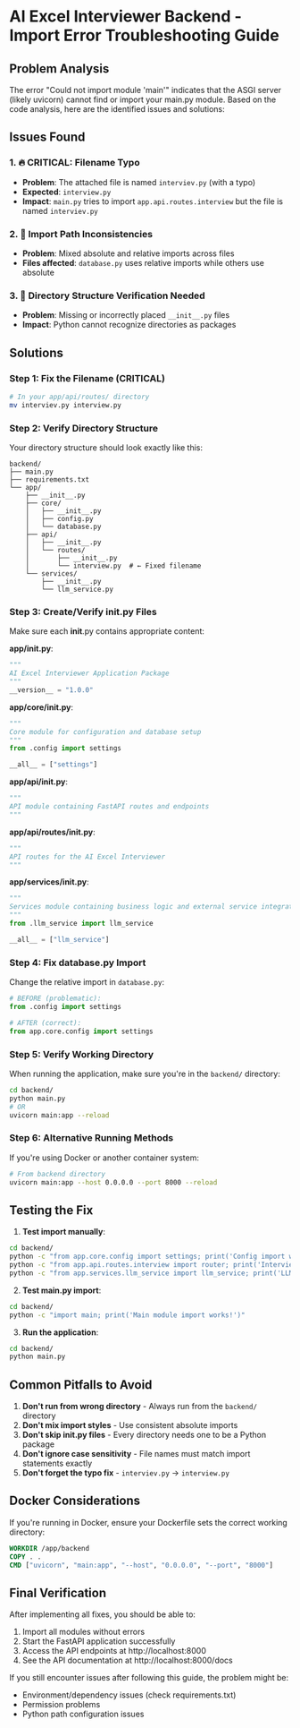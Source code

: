 # AI Excel Interviewer Backend - Import Error Troubleshooting Guide

## Problem Analysis

The error "Could not import module 'main'" indicates that the ASGI server (likely uvicorn) cannot find or import your main.py module. Based on the code analysis, here are the identified issues and solutions:

## Issues Found

### 1. 🔥 CRITICAL: Filename Typo
- **Problem**: The attached file is named `interviev.py` (with a typo)
- **Expected**: `interview.py`
- **Impact**: `main.py` tries to import `app.api.routes.interview` but the file is named `interviev.py`

### 2. 🔄 Import Path Inconsistencies
- **Problem**: Mixed absolute and relative imports across files
- **Files affected**: `database.py` uses relative imports while others use absolute

### 3. 📁 Directory Structure Verification Needed
- **Problem**: Missing or incorrectly placed `__init__.py` files
- **Impact**: Python cannot recognize directories as packages

## Solutions

### Step 1: Fix the Filename (CRITICAL)
```bash
# In your app/api/routes/ directory
mv interviev.py interview.py
```

### Step 2: Verify Directory Structure
Your directory structure should look exactly like this:
```
backend/
├── main.py
├── requirements.txt
└── app/
    ├── __init__.py
    ├── core/
    │   ├── __init__.py
    │   ├── config.py
    │   └── database.py
    ├── api/
    │   ├── __init__.py
    │   └── routes/
    │       ├── __init__.py
    │       └── interview.py  # ← Fixed filename
    └── services/
        ├── __init__.py
        └── llm_service.py
```

### Step 3: Create/Verify __init__.py Files
Make sure each __init__.py contains appropriate content:

**app/__init__.py**:
```python
"""
AI Excel Interviewer Application Package
"""
__version__ = "1.0.0"
```

**app/core/__init__.py**:
```python
"""
Core module for configuration and database setup
"""
from .config import settings

__all__ = ["settings"]
```

**app/api/__init__.py**:
```python
"""
API module containing FastAPI routes and endpoints
"""
```

**app/api/routes/__init__.py**:
```python
"""
API routes for the AI Excel Interviewer
"""
```

**app/services/__init__.py**:
```python
"""
Services module containing business logic and external service integrations
"""
from .llm_service import llm_service

__all__ = ["llm_service"]
```

### Step 4: Fix database.py Import
Change the relative import in `database.py`:
```python
# BEFORE (problematic):
from .config import settings

# AFTER (correct):
from app.core.config import settings
```

### Step 5: Verify Working Directory
When running the application, make sure you're in the `backend/` directory:
```bash
cd backend/
python main.py
# OR
uvicorn main:app --reload
```

### Step 6: Alternative Running Methods
If you're using Docker or another container system:
```bash
# From backend directory
uvicorn main:app --host 0.0.0.0 --port 8000 --reload
```

## Testing the Fix

1. **Test import manually**:
```bash
cd backend/
python -c "from app.core.config import settings; print('Config import works!')"
python -c "from app.api.routes.interview import router; print('Interview router import works!')"
python -c "from app.services.llm_service import llm_service; print('LLM service import works!')"
```

2. **Test main.py import**:
```bash
cd backend/
python -c "import main; print('Main module import works!')"
```

3. **Run the application**:
```bash
cd backend/
python main.py
```

## Common Pitfalls to Avoid

1. **Don't run from wrong directory** - Always run from the `backend/` directory
2. **Don't mix import styles** - Use consistent absolute imports
3. **Don't skip __init__.py files** - Every directory needs one to be a Python package
4. **Don't ignore case sensitivity** - File names must match import statements exactly
5. **Don't forget the typo fix** - `interviev.py` → `interview.py`

## Docker Considerations

If you're running in Docker, ensure your Dockerfile sets the correct working directory:
```dockerfile
WORKDIR /app/backend
COPY . .
CMD ["uvicorn", "main:app", "--host", "0.0.0.0", "--port", "8000"]
```

## Final Verification

After implementing all fixes, you should be able to:
1. Import all modules without errors
2. Start the FastAPI application successfully
3. Access the API endpoints at http://localhost:8000
4. See the API documentation at http://localhost:8000/docs

If you still encounter issues after following this guide, the problem might be:
- Environment/dependency issues (check requirements.txt)
- Permission problems
- Python path configuration issues
